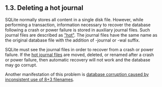 ## 1\.3\.  Deleting a hot journal


SQLite normally stores all content in a single disk file. However,
while performing a transaction, information necessary to recover the
database following a crash or power failure is stored in auxiliary
journal files. Such journal files are described as ["hot"](fileformat2.html#hotjrnl).
The journal files have the same name as the
original database file with the addition
of \-journal or \-wal suffix.


SQLite must see the journal files in order to recover from a crash
or power failure. If the [hot journal files](fileformat2.html#hotjrnl) are moved, deleted, or renamed
after a crash or power failure, then automatic recovery will not work
and the database may go corrupt.


Another manifestation of this problem is
[database corruption caused by inconsistent use of 8\+3 filenames](shortnames.html#db83corrupt).



